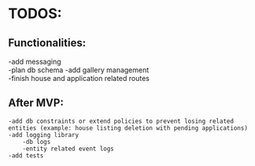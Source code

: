 # TODOS:

## Functionalities:  
  -add messaging  
      -plan db schema
  -add gallery management  
  -finish house and application related routes  

## After MVP:  
    -add db constraints or extend policies to prevent losing related entities (example: house listing deletion with pending applications)   
    -add logging library  
        -db logs  
        -entity related event logs  
    -add tests  



